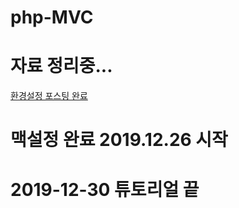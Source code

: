 # php-MVC
# 자료 정리중...
[환경설정 포스팅 완료](https://velog.io/@sik2/PHP-MVC-%EA%B2%8C%EC%8B%9C%ED%8C%90-%EB%A7%8C%EB%93%A4%EA%B8%B0)
# 맥설정 완료 2019.12.26 시작
# 2019-12-30 튜토리얼 끝